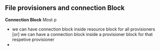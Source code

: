 ## File provisioners and connection Block
**Connection Block** Most p
- we can have connection block inside resource block for all provisioners [or] we can have a connection block inside a provisioner block for that respetive provisioner 
- 